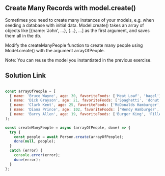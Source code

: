 ## Create Many Records with model.create()

Sometimes you need to create many instances of your models, e.g. when seeding a database with initial data. Model.create() takes an array of objects like [{name: 'John', ...}, {...}, ...] as the first argument, and saves them all in the db.

Modify the createManyPeople function to create many people using Model.create() with the argument arrayOfPeople.

Note: You can reuse the model you instantiated in the previous exercise.

## Solution Link

```javaScript

const arrayOfPeople = [
  { name: 'Bruce Wayne', age: 30, favoriteFoods: ['Meat Loaf', 'bagel'] },
  { name: 'Dick Grayson', age: 21, favoriteFoods: ['Spaghetti', 'donut'] },
  { name: 'Clark Kent', age: 25, favoriteFoods: ['McDonalds Hamburger', 'KFC'] },
  { name: 'Diana Prince', age: 102, favoriteFoods: ['Wendy Hamburger', 'Cotton Candy', 'Pastries'] },
  { name: 'Barry Allen', age: 19, favoriteFoods: ['Burger King', 'Fillet Mignon', 'M&M Chocolate'] }
];

const createManyPeople = async (arrayOfPeople, done) => {
  try {
    const people = await Person.create(arrayOfPeople);
    done(null, people);
  } 
  catch (error) {
    console.error(error);
    done(error);
  }
};

```
